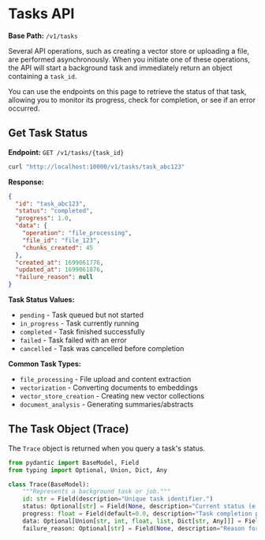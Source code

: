 # Tasks API

**Base Path:** `/v1/tasks`

Several API operations, such as creating a vector store or uploading a file, are performed asynchronously. When you initiate one of these operations, the API will start a background task and immediately return an object containing a `task_id`.

You can use the endpoints on this page to retrieve the status of that task, allowing you to monitor its progress, check for completion, or see if an error occurred.

## Get Task Status

**Endpoint:** `GET /v1/tasks/{task_id}`

```bash
curl "http://localhost:10000/v1/tasks/task_abc123"
```

**Response:**

```json
{
  "id": "task_abc123",
  "status": "completed",
  "progress": 1.0,
  "data": {
    "operation": "file_processing",
    "file_id": "file_123",
    "chunks_created": 45
  },
  "created_at": 1699061776,
  "updated_at": 1699061876,
  "failure_reason": null
}
```

**Task Status Values:**

* `pending` - Task queued but not started
* `in_progress` - Task currently running  
* `completed` - Task finished successfully
* `failed` - Task failed with an error
* `cancelled` - Task was cancelled before completion

**Common Task Types:**

* `file_processing` - File upload and content extraction
* `vectorization` - Converting documents to embeddings
* `vector_store_creation` - Creating new vector collections
* `document_analysis` - Generating summaries/abstracts

## The Task Object (Trace)

The `Trace` object is returned when you query a task's status.

```python
from pydantic import BaseModel, Field
from typing import Optional, Union, Dict, Any

class Trace(BaseModel):
    """Represents a background task or job."""
    id: str = Field(description="Unique task identifier.")
    status: Optional[str] = Field(None, description="Current status (e.g., 'pending', 'running', 'completed', 'failed').")
    progress: float = Field(default=0.0, description="Task completion progress (0.0 to 1.0)." )
    data: Optional[Union[str, int, float, list, Dict[str, Any]]] = Field(None, description="Associated data for the task.")
    failure_reason: Optional[str] = Field(None, description="Reason for task failure if status is 'failed'.")
```
